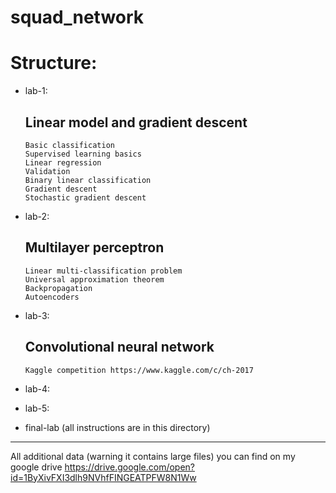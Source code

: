 # squad_network

# Structure:
- lab-1:
    ## Linear model and gradient descent
      Basic classification
      Supervised learning basics
      Linear regression
      Validation
      Binary linear classification
      Gradient descent
      Stochastic gradient descent
- lab-2:
    ## Multilayer perceptron
      Linear multi-classification problem
      Universal approximation theorem
      Backpropagation
      Autoencoders
- lab-3:
    ## Convolutional neural network
      Kaggle competition https://www.kaggle.com/c/ch-2017
- lab-4:

- lab-5:

- final-lab (all instructions are in this directory)





_________________________________________________________


All additional data (warning it contains large files) you can find on my google drive https://drive.google.com/open?id=1ByXivFXI3dlh9NVhfFINGEATPFW8N1Ww
